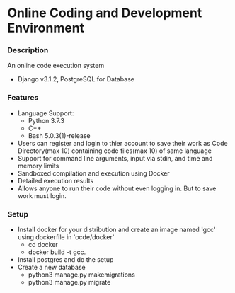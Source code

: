 # Online Coding and Development Environment
### Description
An online code execution system
* Django v3.1.2, PostgreSQL for Database

### Features
* Language Support:
  * Python 3.7.3
  * C++
  * Bash 5.0.3(1)-release
* Users can register and login to thier account to save their work as Code Directory(max 10) containing code files(max 10) of same language
* Support for command line arguments, input via stdin, and time and memory limits
* Sandboxed compilation and execution using Docker
* Detailed execution results
* Allows anyone to run their code without even logging in. But to save work must login.


### Setup
* Install docker for your distribution and create an image named 'gcc' using dockerfile in 'ocde/docker'
  * cd docker
  * docker build -t gcc.
* Install postgres and do the setup
* Create a new database
  * python3 manage.py makemigrations
  * python3 manage.py migrate

